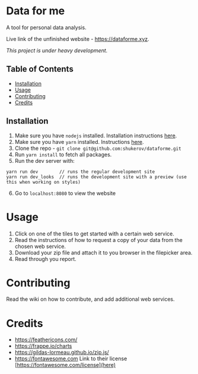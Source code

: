 # Data for me

A tool for personal data analysis.

Live link of the unfinished website - https://dataforme.xyz.

*This project is under heavy development.*

## Table of Contents

- [Installation](#installation)
- [Usage](#usage)
- [Contributing](#contributing)
- [Credits](#credits)

## Installation

1. Make sure you have `nodejs` installed. Installation instructions [here](https://nodejs.org/en/download/).
2. Make sure you have `yarn` installed. Instructions [here](https://yarnpkg.com/lang/en/docs/install/#debian-stable).
3. Clone the repo - `git clone git@github.com:shukerov/dataforme.git`
4. Run `yarn install` to fetch all packages.
5. Run the dev server with:
```
yarn run dev        // runs the regular development site
yarn run dev_looks  // runs the development site with a preview (use this when working on styles)
```
6. Go to `localhost:8080` to view the website

# Usage

1. Click on one of the tiles to get started with a certain web service.
2. Read the instructions of how to request a copy of your data from the chosen web service.
3. Download your zip file and attach it to you browser in the filepicker area.
4. Read through you report.

# Contributing

Read the wiki on how to contribute, and add additional web services.

# Credits
* https://feathericons.com/
* https://frappe.io/charts
* https://gildas-lormeau.github.io/zip.js/
* https://fontawesome.com Link to their license [https://fontawesome.com/license](here)
